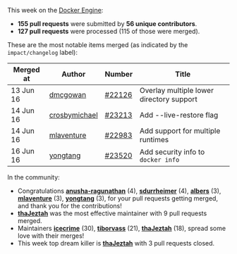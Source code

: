 This week on the [Docker Engine](https://github.com/docker/docker):

  - **155 pull requests** were submitted by **56 unique contributors**.
  - **127 pull requests** were processed (115 of those were merged).

These are the most notable items merged (as indicated by the `impact/changelog` label):

  Merged at | Author                                  | Number                                                 | Title
  ----------|-----------------------------------------|--------------------------------------------------------|--------------------------------------------------------------
  13 Jun 16 | [dmcgowan](https://github.com/dmcgowan) | [#22126](https://github.com/docker/docker/issues/22126) | Overlay multiple lower directory support
  14 Jun 16 | [crosbymichael](https://github.com/crosbymichael) | [#23213](https://github.com/docker/docker/issues/23213) | Add --live-restore flag
  14 Jun 16 | [mlaventure](https://github.com/mlaventure) | [#22983](https://github.com/docker/docker/issues/22983) | Add support for multiple runtimes
  16 Jun 16 | [yongtang](https://github.com/yongtang) | [#23520](https://github.com/docker/docker/issues/23520) | Add security info to `docker info`

In the community:

  - Congratulations **[anusha-ragunathan](https://github.com/anusha-ragunathan)** (4), **[sdurrheimer](https://github.com/sdurrheimer)** (4), **[albers](https://github.com/albers)** (3), **[mlaventure](https://github.com/mlaventure)** (3), **[yongtang](https://github.com/yongtang)** (3), for your pull requests getting merged, and thank you for the contributions!
  - **[thaJeztah](https://github.com/thaJeztah)** was the most effective maintainer with 9 pull requests merged.
  - Maintainers **[icecrime](https://github.com/icecrime)** (30), **[tiborvass](https://github.com/tiborvass)** (21), **[thaJeztah](https://github.com/thaJeztah)** (18), spread some love with their merges!
  - This week top dream killer is **[thaJeztah](https://github.com/thaJeztah)** with 3 pull requests closed.
